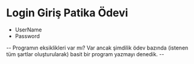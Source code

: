 # Login Giriş Patika Ödevi

* UserName
* Password

-- Programın eksiklikleri var mı? Var ancak şimdilik ödev bazında (istenen tüm şartlar oluşturularak) basit bir program yazmayı denedik. --